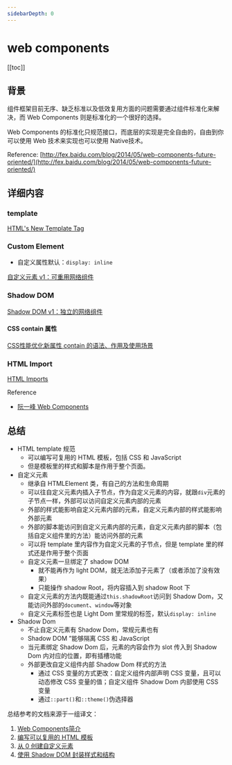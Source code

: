 ```yaml
---
sidebarDepth: 0
---
```


# web components

[[toc]]

## 背景

组件框架目前无序、缺乏标准以及低效复用方面的问题需要通过组件标准化来解决，而 Web Components 则是标准化的一个很好的选择。

Web Components 的标准化只规范接口，而底层的实现是完全自由的，自由到你可以使用 Web 技术来实现也可以使用 Native技术。

Reference: [http://fex.baidu.com/blog/2014/05/web-components-future-oriented/](http://fex.baidu.com/blog/2014/05/web-components-future-oriented/)

## 详细内容

### template

[HTML's New Template Tag](https://www.html5rocks.com/en/tutorials/webcomponents/template/)

### Custom Element

- 自定义属性默认：`display: inline`

[自定义元素 v1：可重用网络组件](https://developers.google.cn/web/fundamentals/web-components/customelements)

### Shadow DOM

[Shadow DOM v1：独立的网络组件](https://developers.google.cn/web/fundamentals/web-components/shadowdom?hl=zh-cn)

#### CSS contain 属性

[CSS性能优化新属性 contain 的语法、作用及使用场景](http://www.webhek.com/post/css-contain-property.html)

### HTML Import

[HTML Imports](https://www.html5rocks.com/en/tutorials/webcomponents/imports/)

Reference

- [阮一峰 Web Components](http://javascript.ruanyifeng.com/htmlapi/webcomponents.html)

## 总结

- HTML template 规范
  - 可以编写可复用的 HTML 模板，包括 CSS 和 JavaScript
  - 但是模板里的样式和脚本是作用于整个页面。
- 自定义元素
  - 继承自 HTMLElement 类，有自己的方法和生命周期
  - 可以往自定义元素内插入子节点，作为自定义元素的内容，就跟`div`元素的子节点一样，外部可以访问自定义元素内部的元素
  - 外部的样式能影响自定义元素内部的元素，自定义元素内部的样式能影响外部元素
  - 外部的脚本能访问到自定义元素内部的元素，自定义元素内部的脚本（包括自定义组件里的方法）能访问外部的元素
  - 可以将 template 里内容作为自定义元素的子节点，但是 template 里的样式还是作用于整个页面
  - 自定义元素一旦绑定了 shadow DOM
    - 就不能再作为 light DOM，就无法添加子元素了（或者添加了没有效果）
    - 只能操作 shadow Root，将内容插入到 shadow Root 下
  - 自定义元素的方法内既能通过`this.shadowRoot`访问到 Shadow Dom，又能访问外部的`document`、`window`等对象
  - 自定义元素标签也是 Light Dom 里常规的标签，默认`display: inline`
- Shadow Dom
  - 不止自定义元素有 Shadow Dom，常规元素也有
  - Shadow DOM ”能够隔离 CSS 和 JavaScript
  - 当元素绑定 Shadow Dom 后，元素的内容会作为 slot 传入到 Shadow Dom 内对应的位置，即有插槽功能
  - 外部更改自定义组件内部 Shadow Dom 样式的方法
    - 通过 CSS 变量的方式更改：自定义组件内部声明 CSS 变量，且可以动态修改 CSS 变量的值；自定义组件 Shadow Dom 内部使用 CSS 变量
    - 通过`::part()`和`::theme()`伪选择器

总结参考的文档来源于一组译文：

1. [Web Components简介](https://juejin.im/post/6844903807734775816)
2. [编写可以复用的 HTML 模板](https://juejin.im/post/6844903813116067853)
3. [从 0 创建自定义元素](https://github.com/xitu/gold-miner/blob/master/TODO1/creating-a-custom-element-from-scratch.md)
4. [使用 Shadow DOM 封装样式和结构](https://github.com/xitu/gold-miner/blob/master/TODO1/encapsulating-style-and-structure-with-shadow-dom.md)
